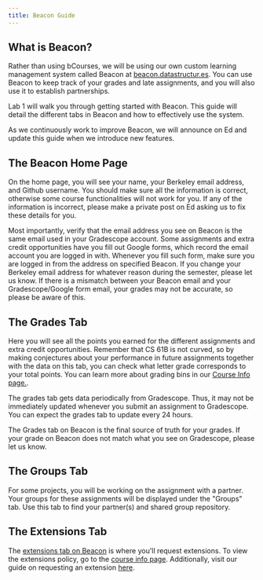 ```yaml
---
title: Beacon Guide
---
```


## What is Beacon?

Rather than using bCourses, we will be using our own custom learning management
system called Beacon at
[beacon.datastructur.es](https://sp24.beacon.datastructur.es/). You can use Beacon
to keep track of your grades and late assignments, and you will also use it to
establish partnerships.

Lab 1 will walk you through getting started with Beacon. This guide will detail
the different tabs in Beacon and how to effectively use the system.

As we continuously work to improve Beacon, we will announce on Ed and update
this guide when we introduce new features.

## The Beacon Home Page

On the home page, you will see your name, your Berkeley email address, and
Github username. You should make sure all the information is correct, otherwise
some course functionalities will not work for you. If any of the information is
incorrect, please make a private post on Ed asking us to fix these details for
you.

Most importantly, verify that the email address you see on Beacon is the same
email used in your Gradescope account. Some assignments and extra credit
opportunities have you fill out Google forms, which record the email account
you are logged in with. Whenever you fill such form, make sure you are logged
in from the address on specified Beacon. If you change your Berkeley email
address for whatever reason during the semester, please let us know. If there
is a mismatch between your Beacon email and your Gradescope/Google form email,
your grades may not be accurate, so please be aware of this.

<!-- You will also find on this page the Discord username you should use to log into
our Discord servers for lab sections and office hours. See our
[Discord Guide](discord-guide) for more information. Note that these Discord
usernames will not be enforced for the first few weeks of class. -->

## The Grades Tab

Here you will see all the points you earned for the different assignments and
extra credit opportunities. Remember that CS 61B is not curved, so by making
conjectures about your performance in future assignments together with the data
on this tab, you can check what letter grade corresponds to your total points.
You can learn more about grading bins in our [Course Info page.](../../../policies/index.md).

The grades tab gets data periodically from Gradescope. Thus, it may not be
immediately updated whenever you submit an assignment to Gradescope. You can
expect the grades tab to update every 24 hours.

The Grades tab on Beacon is the final source of truth for your grades. If your
grade on Beacon does not match what you see on Gradescope, please let us know.

<!-- ## The Partnerships Tab

In this tab, you will see information about all the partnerships you have
established. In Spring 2021 students are allowed to optionally work with a
partner on lab assignments, and are required to work with a partner on
Project 3. You can learn more about the partnerships tab and partnerships in
[the Partnerships Guide.](partnerships) -->

## The Groups Tab

For some projects, you will be working on the assignment with a partner. Your groups for these assignments will be displayed under the "Groups" tab. Use this tab to find your partner(s) and shared group repository.

## The Extensions Tab

The [extensions tab on Beacon](https://sp24.beacon.datastructur.es//extensions/) is
where you'll request extensions. To view the extensions policy, go to the [course info page](../../../policies/index.md#lateness). Additionally, visit our guide on requesting an extension [here](../../../policies/extensions/index.md).